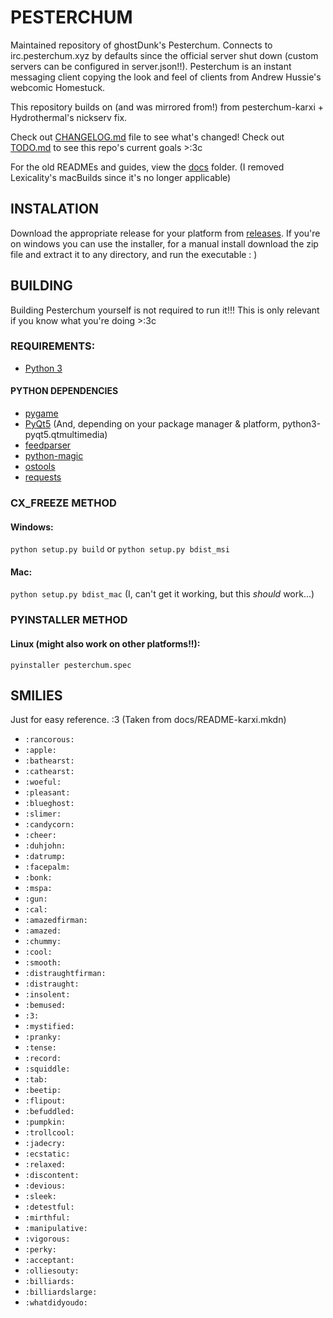 # PESTERCHUM
Maintained repository of ghostDunk's Pesterchum. Connects to irc.pesterchum.xyz by defaults since the official server shut down (custom servers can be configured in server.json!!). Pesterchum is an instant messaging client copying the look and feel of clients from Andrew Hussie's webcomic Homestuck.

This repository builds on (and was mirrored from!) from pesterchum-karxi + Hydrothermal's nickserv fix.

Check out [CHANGELOG.md] file to see what's changed!
Check out [TODO.md] to see this repo's current goals >:3c

For the old READMEs and guides, view the [docs] folder. (I removed Lexicality's macBuilds since it's no longer applicable)

[CHANGELOG.md]: https://github.com/Dpeta/pesterchum-alt-servers/blob/py3_pyqt5/CHANGELOG.md
[docs]: https://github.com/Dpeta/pesterchum-alt-servers/tree/py3_pyqt5/docs/
[TODO.md]: https://github.com/Dpeta/pesterchum-alt-servers/blob/py3_pyqt5/TODO.md

## INSTALATION
Download the appropriate release for your platform from [releases][releases]. If you're on windows you can use the installer, for a manual install download the zip file and extract it to any directory, and run the executable : )
 
[releases]: https://github.com/Dpeta/pesterchum-alt-servers/releases

## BUILDING
Building Pesterchum yourself is not required to run it!!! This is only relevant if you know what you're doing >:3c

### REQUIREMENTS:

 - [Python 3]

#### PYTHON DEPENDENCIES
 - [pygame]
 - [PyQt5] (And, depending on your package manager & platform, python3-pyqt5.qtmultimedia)
 - [feedparser]
 - [python-magic]
 - [ostools]
 - [requests]

[Python 3]: https://www.python.org/downloads/
[PyQt5]: https://pypi.org/project/PyQt5/
[pygame]: https://pypi.org/project/pygame/
[feedparser]: https://pypi.org/project/feedparser/
[python-magic]: https://pypi.org/project/python-magic/
[ostools]: https://pypi.org/project/ostools/
[requests]: https://pypi.org/project/requests/
### CX_FREEZE METHOD

#### Windows:
``python setup.py build``
or
``python setup.py bdist_msi``

#### Mac:
``python setup.py bdist_mac`` (I, can't get it working, but this *should* work...)

### PYINSTALLER METHOD
#### Linux (might also work on other platforms!!): 
``pyinstaller pesterchum.spec``

## SMILIES
Just for easy reference. :3 (Taken from docs/README-karxi.mkdn)

* `:rancorous:`
* `:apple:`
* `:bathearst:`
* `:cathearst:`
* `:woeful:`
* `:pleasant:`
* `:blueghost:`
* `:slimer:`
* `:candycorn:`
* `:cheer:`
* `:duhjohn:`
* `:datrump:`
* `:facepalm:`
* `:bonk:`
* `:mspa:`
* `:gun:`
* `:cal:`
* `:amazedfirman:`
* `:amazed:`
* `:chummy:`
* `:cool:`
* `:smooth:`
* `:distraughtfirman:`
* `:distraught:`
* `:insolent:`
* `:bemused:`
* `:3:`
* `:mystified:`
* `:pranky:`
* `:tense:`
* `:record:`
* `:squiddle:`
* `:tab:`
* `:beetip:`
* `:flipout:`
* `:befuddled:`
* `:pumpkin:`
* `:trollcool:`
* `:jadecry:`
* `:ecstatic:`
* `:relaxed:`
* `:discontent:`
* `:devious:`
* `:sleek:`
* `:detestful:`
* `:mirthful:`
* `:manipulative:`
* `:vigorous:`
* `:perky:`
* `:acceptant:`
* `:olliesouty:`
* `:billiards:`
* `:billiardslarge:`
* `:whatdidyoudo:`
